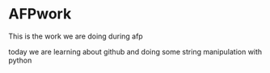 # AFPwork
This is the work we are doing during afp

today we are learning about github and doing some string manipulation with python
